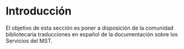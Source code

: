 # Introducción #

El objetivo de esta sección es poner a disposición de la comunidad bibliotecaria traducciones en español de la documentación sobre los Servicios del MST.